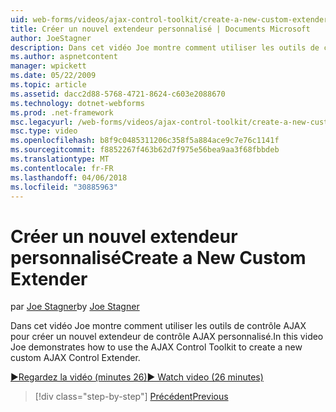```yaml
---
uid: web-forms/videos/ajax-control-toolkit/create-a-new-custom-extender
title: Créer un nouvel extendeur personnalisé | Documents Microsoft
author: JoeStagner
description: Dans cet vidéo Joe montre comment utiliser les outils de contrôle AJAX pour créer un nouvel extendeur de contrôle AJAX personnalisé.
ms.author: aspnetcontent
manager: wpickett
ms.date: 05/22/2009
ms.topic: article
ms.assetid: dacc2d88-5768-4721-8624-c603e2088670
ms.technology: dotnet-webforms
ms.prod: .net-framework
msc.legacyurl: /web-forms/videos/ajax-control-toolkit/create-a-new-custom-extender
msc.type: video
ms.openlocfilehash: b8f9c0485311206c358f5a884ace9c7e76c1141f
ms.sourcegitcommit: f8852267f463b62d7f975e56bea9aa3f68fbbdeb
ms.translationtype: MT
ms.contentlocale: fr-FR
ms.lasthandoff: 04/06/2018
ms.locfileid: "30885963"
---
```

<a name="create-a-new-custom-extender"></a><span data-ttu-id="65460-103">Créer un nouvel extendeur personnalisé</span><span class="sxs-lookup"><span data-stu-id="65460-103">Create a New Custom Extender</span></span>
====================
<span data-ttu-id="65460-104">par [Joe Stagner](https://github.com/JoeStagner)</span><span class="sxs-lookup"><span data-stu-id="65460-104">by [Joe Stagner](https://github.com/JoeStagner)</span></span>

<span data-ttu-id="65460-105">Dans cet vidéo Joe montre comment utiliser les outils de contrôle AJAX pour créer un nouvel extendeur de contrôle AJAX personnalisé.</span><span class="sxs-lookup"><span data-stu-id="65460-105">In this video Joe demonstrates how to use the AJAX Control Toolkit to create a new custom AJAX Control Extender.</span></span>

[<span data-ttu-id="65460-106">&#9654;Regardez la vidéo (minutes 26)</span><span class="sxs-lookup"><span data-stu-id="65460-106">&#9654; Watch video (26 minutes)</span></span>](https://channel9.msdn.com/Blogs/ASP-NET-Site-Videos/create-a-new-custom-extender)

> [!div class="step-by-step"]
> [<span data-ttu-id="65460-107">Précédent</span><span class="sxs-lookup"><span data-stu-id="65460-107">Previous</span></span>](editor-control-custom.md)
